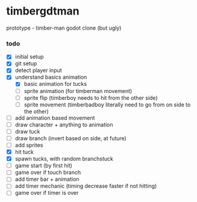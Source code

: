 # timbergdtman
prototype - timber-man godot clone (but ugly)

### todo
- [x] initial setup
- [x] git setup
- [x] detect player input
- [x] understand basics animation
  - [x] basic animation for tucks
  - [ ] sprite animation (for timberman movement)
  - [ ] sprite flip (timberboy needs to hit from the other side)
  - [ ] sprite movement (timberbadboy literally need to go from on side to the other)
- [ ] add animation based movement
- [ ] draw character + anything to animation
- [ ] draw tuck
- [ ] draw branch (invert based on side, at future)
- [ ] add sprites
- [x] hit tuck
- [x] spawn tucks, with random branchstuck
- [ ] game start (by first hit)
- [ ] game over if touch branch
- [ ] add timer bar + animation
- [ ] add timer mechanic (timing decrease faster if not hitting)
- [ ] game over if timer is over
